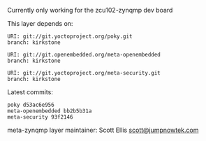 Currently only working for the zcu102-zynqmp dev board

This layer depends on:

    URI: git://git.yoctoproject.org/poky.git
    branch: kirkstone

    URI: git://git.openembedded.org/meta-openembedded
    branch: kirkstone

    URI: git://git.yoctoproject.org/meta-security.git
    branch: kirkstone

Latest commits:

    poky d53ac6e956
    meta-openembedded bb2b5b31a
    meta-security 93f2146

meta-zynqmp layer maintainer: Scott Ellis <scott@jumpnowtek.com>
